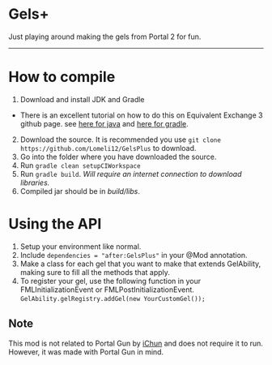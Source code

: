 Gels+
========

Just playing around making the gels from Portal 2 for fun.

----------

# How to compile #

1. Download and install JDK and Gradle
 * There is an excellent tutorial on how to do this on Equivalent Exchange 3 github page. see [here for java](https://github.com/pahimar/equivalent-exchange-3#setup-java) and [here for gradle](https://github.com/pahimar/equivalent-exchange-3#setup-gradle).
2. Download the source. It is recommended you use `git clone https://github.com/Lomeli12/GelsPlus` to download.
3. Go into the folder where you have downloaded the source.
4. Run `gradle clean setupCIWorkspace`
5. Run `gradle build`. *Will require an internet connection to download libraries.*
6. Compiled jar should be in *build/libs*.

# Using the API #

1. Setup your environment like normal.
2. Include `dependencies = "after:GelsPlus"` in your @Mod annotation.
3. Make a class for each gel that you want to make that extends GelAbility, making sure to fill all the methods that apply.
4. To register your gel, use the following function in your FMLInitializationEvent or FMLPostInitializationEvent.
    `GelAbility.gelRegistry.addGel(new YourCustomGel());`

## Note ##
This mod is not related to Portal Gun by [iChun](https://github.com/iChun/) and does not require it to run. However, it was made with Portal Gun in mind.